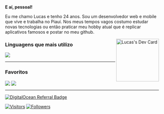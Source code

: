**E aí, pessoal!**

<p align="left">
  Eu me chamo Lucas e tenho 24 anos. Sou um desenvolvedor web e mobile que vive e trabalha no Piauí. Nos meus tempos vagos costumo estudar novas tecnologias ou então praticar meu hobby atual que é replicar aplicativos famosos e postar no meu github.

  <a href="https://app.daily.dev/luscas"><img align="right" src="https://api.daily.dev/devcards/9d4bbce6333e4f16a071bfb852b42050.png?r=ltp" width="140" alt="Lucas's Dev Card"/></a>
</p>

### Linguagens que mais utilizo
<picture>
  <source 
    srcset="https://github-readme-stats.vercel.app/api/top-langs/?username=luscas&layout=compact&show_icons=true&theme=dark"
    media="(prefers-color-scheme: dark)"
  />
  <source
    srcset="https://github-readme-stats.vercel.app/api/top-langs/?username=luscas&layout=compact&show_icons=true"
    media="(prefers-color-scheme: light), (prefers-color-scheme: no-preference)"
  />
  <img src="https://github-readme-stats.vercel.app/api/top-langs/?username=luscas&layout=compact&show_icons=true" />
</picture>

---
### Favoritos
<picture>
  <source 
    srcset="https://github-readme-stats.vercel.app/api/pin/?username=luscas&repo=nubank-clone&show_icons=true&theme=dark"
    media="(prefers-color-scheme: dark)"
  />
  <source
    srcset="https://github-readme-stats.vercel.app/api/pin/?username=luscas&repo=nubank-clone&show_icons=true"
    media="(prefers-color-scheme: light), (prefers-color-scheme: no-preference)"
  />
  <img align="center" src="https://github-readme-stats.vercel.app/api/pin/?username=luscas&repo=nubank-clone&show_icons=true" />
</picture>

<picture>
  <source 
    srcset="https://github-readme-stats.vercel.app/api/pin/?username=luscas&repo=bethehero&show_icons=true&theme=dark"
    media="(prefers-color-scheme: dark)"
  />
  <source
    srcset="https://github-readme-stats.vercel.app/api/pin/?username=luscas&repo=bethehero&show_icons=true"
    media="(prefers-color-scheme: light), (prefers-color-scheme: no-preference)"
  />
  <img align="center" src="https://github-readme-stats.vercel.app/api/pin/?username=luscas&repo=bethehero&show_icons=true" />
</picture>

---

[![DigitalOcean Referral Badge](https://web-platforms.sfo2.cdn.digitaloceanspaces.com/WWW/Badge%201.svg)](https://www.digitalocean.com/?refcode=a6bc1ba95a9f&utm_campaign=Referral_Invite&utm_medium=Referral_Program&utm_source=badge)


[![Visitors](https://visitor-badge.glitch.me/badge?page_id=github/luscas)](https://lucaspaz.com)
[![Followers](https://img.shields.io/github/followers/luscas?style=social)](https://lucaspaz.com)

